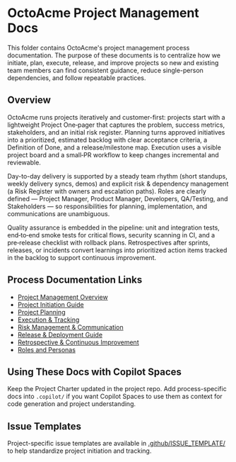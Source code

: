 # OctoAcme Project Management Docs

This folder contains OctoAcme's project management process documentation. The purpose of these documents is to centralize how we initiate, plan, execute, release, and improve projects so new and existing team members can find consistent guidance, reduce single-person dependencies, and follow repeatable practices.

## Overview

OctoAcme runs projects iteratively and customer-first: projects start with a lightweight Project One‑pager that captures the problem, success metrics, stakeholders, and an initial risk register. Planning turns approved initiatives into a prioritized, estimated backlog with clear acceptance criteria, a Definition of Done, and a release/milestone map. Execution uses a visible project board and a small‑PR workflow to keep changes incremental and reviewable.

Day-to-day delivery is supported by a steady team rhythm (short standups, weekly delivery syncs, demos) and explicit risk & dependency management (a Risk Register with owners and escalation paths). Roles are clearly defined — Project Manager, Product Manager, Developers, QA/Testing, and Stakeholders — so responsibilities for planning, implementation, and communications are unambiguous.

Quality assurance is embedded in the pipeline: unit and integration tests, end‑to‑end smoke tests for critical flows, security scanning in CI, and a pre‑release checklist with rollback plans. Retrospectives after sprints, releases, or incidents convert learnings into prioritized action items tracked in the backlog to support continuous improvement.

## Process Documentation Links

- [Project Management Overview](octoacme-project-management-overview.md)
- [Project Initiation Guide](octoacme-project-initiation.md)
- [Project Planning](octoacme-project-planning.md)
- [Execution & Tracking](octoacme-execution-and-tracking.md)
- [Risk Management & Communication](octoacme-risks-and-communication.md)
- [Release & Deployment Guide](octoacme-release-and-deployment.md)
- [Retrospective & Continuous Improvement](octoacme-retrospective-and-continuous-improvement.md)
- [Roles and Personas](octoacme-roles-and-personas.md)

## Using These Docs with Copilot Spaces

Keep the Project Charter updated in the project repo. Add process-specific docs into `.copilot/` if you want Copilot Spaces to use them as context for code generation and project understanding.

## Issue Templates

Project-specific issue templates are available in [.github/ISSUE_TEMPLATE/](.github/ISSUE_TEMPLATE/) to help standardize project initiation and tracking.
